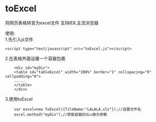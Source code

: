 # toExcel
将网页表格转变为excel文件   支持IE8,主流浏览器

使用:    
1.先引入js文件

    <script type="text/javascript" src="toExcel.js"></script>    
2.在表格外面设置一个容器包裹

        <div id="myDiv">  
        <table id="tableExcel" width="100%" border="1" cellspacing="0" cellpadding="0">  
        .....
        </table>
        </div>
        
        
3.使用toExcel

        var excel=new ToExcel({fileName:"LALALA.xls"});//设置文件名    
        excel.method("myDiv");//获取容器的div做为参数
        

